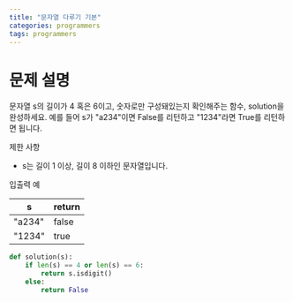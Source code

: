 ```yaml
---
title: "문자열 다루기 기본"
categories: programmers
tags: programmers
---
```

# 문제 설명

문자열 s의 길이가 4 혹은 6이고, 숫자로만 구성돼있는지 확인해주는 함수, solution을 완성하세요. 예를 들어 s가 "a234"이면 False를 리턴하고 "1234"라면 True를 리턴하면 됩니다.

제한 사항

- s는 길이 1 이상, 길이 8 이하인 문자열입니다.

입출력 예

| s      | return |
| ------ | ------ |
| "a234" | false  |
| "1234" | true   |

```python
def solution(s):
    if len(s) == 4 or len(s) == 6:
        return s.isdigit()
    else:
        return False
```

